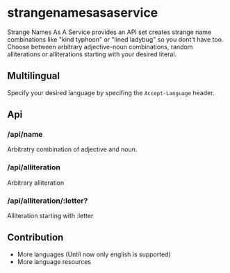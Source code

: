 # strangenamesasaservice

Strange Names As A Service provides an API set creates strange name combinations like "kind typhoon" or "lined ladybug" so you dont't have too.
Choose between arbitrary adjective-noun combinations, random alliterations or alliterations starting with your desired literal.

## Multilingual

Specify your desired language by specifing the `Accept-Language` header.

## Api

### /api/name

Arbitratry combination of adjective and noun.

### /api/alliteration

Arbitrary alliteration

### /api/alliteration/:letter?

Alliteration starting with :letter

## Contribution

* More languages (Until now only english is supported)
* More language resources